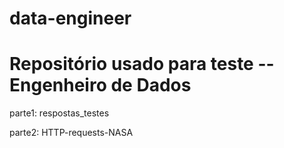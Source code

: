 # data-engineer
# Repositório usado para teste -- Engenheiro de Dados

parte1: respostas_testes 

parte2: HTTP-requests-NASA
